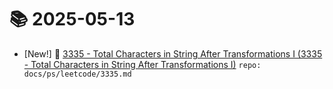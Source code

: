 # 📚 2025-05-13
- [New!] 📗 [3335 - Total Characters in String After Transformations I (3335 - Total Characters in String After Transformations I)](https://til.qriosity.dev/featured/ps/leetcode/3335) `repo: docs/ps/leetcode/3335.md`

